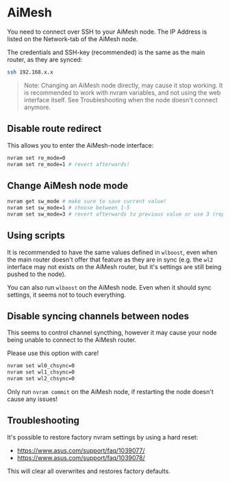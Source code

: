 # AiMesh

You need to connect over SSH to your AiMesh node.
The IP Address is listed on the Network-tab of the AiMesh node.

The credentials and SSH-key (recommended) is the same as the main router, as they are synced:

```bash
ssh 192.168.x.x
```

> Note: Changing an AiMesh node directly, may cause it stop working.
> It is recommended to work with nvram variables, and not using the web interface itself.
> See Troubleshooting when the node doesn't connect anymore.

## Disable route redirect

This allows you to enter the AiMesh-node interface:

```bash
nvram set re_mode=0
nvram set re_mode=1 # revert afterwards!
```

## Change AiMesh node mode

```bash
nvram get sw_mode # make sure to save current value!
nvram set sw_mode=1 # choose between 1-5
nvram set sw_mode=3 # revert afterwards to previous value or use 3 (repeater-mode)
```

## Using scripts

It is recommended to have the same values defined in `wlboost`, even when the main router doesn't offer that feature as they are in sync (e.g. the `wl2` interface may not exists on the AiMesh router, but it's settings are still being pushed to the node).

You can also run `wlboost` on the AiMesh node.
Even when it should sync settings, it seems not to touch everything.

## Disable syncing channels between nodes

This seems to control channel syncthing, however it may cause your node being unable to connect to the AiMesh router.

Please use this option with care!

```bash
nvram set wl0_chsync=0
nvram set wl1_chsync=0
nvram set wl2_chsync=0
```

Only run `nvram commit` on the AiMesh node, if restarting the node doesn't cause any issues!

## Troubleshooting

It's possible to restore factory nvram settings by using a hard reset:

- <https://www.asus.com/support/faq/1039077/>
- <https://www.asus.com/support/faq/1039078/>

This will clear all overwrites and restores factory defaults.
